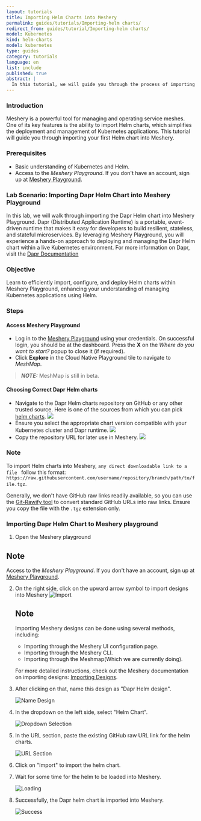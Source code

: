 ```yaml
---
layout: tutorials
title: Importing Helm Charts into Meshery
permalink: guides/tutorials/Importing-helm charts/
redirect_from: guides/tutorial/Importing-helm charts/
model: Kubernetes
kind: helm-charts
model: kubernetes
type: guides
category: tutorials
language: en
list: include
published: true
abstract: |
  In this tutorial, we will guide you through the process of importing a Helm chart into Meshery. You will learn how to leverage Meshery's capabilities to manage your Kubernetes applications effectively using Helm charts.
---
```

### Introduction

Meshery is a powerful tool for managing and operating service meshes. One of its key features is the ability to import Helm charts, which simplifies the deployment and management of Kubernetes applications. This tutorial will guide you through importing your first Helm chart into Meshery.

### Prerequisites

- Basic understanding of Kubernetes and Helm.
- Access to the _Meshery Playground_. If you don't have an account, sign up at [Meshery Playground](https://play.meshery.io/).

### Lab Scenario: Importing Dapr Helm Chart into Meshery Playground

In this lab, we will walk through importing the Dapr Helm chart into Meshery Playground. Dapr (Distributed Application Runtime) is a portable, event-driven runtime that makes it easy for developers to build resilient, stateless, and stateful microservices. By leveraging Meshery Playground, you will experience a hands-on approach to deploying and managing the Dapr Helm chart within a live Kubernetes environment.
For more information on Dapr, visit the [Dapr Documentation](https://docs.dapr.io/concepts/?_gl=1*1v6gt5w*_ga*MTc2MjAwNzU0OC4xNzE1NjA5MTE0*_ga_60C6Q1ETC1*MTcxNjM2MTUyOC4zLjAuMTcxNjM2MTUyOC4wLjAuMA..)

### Objective

Learn to efficiently import, configure, and deploy Helm charts within Meshery Playground, enhancing your understanding of managing Kubernetes applications using Helm.

### Steps

#### Access Meshery Playground

- Log in to the [Meshery Playground](https://meshery.layer5.io/) using your credentials. On successful login, you should be at the dashboard. Press the **X** on the _Where do you want to start?_ popup to close it (if required).
- Click **Explore** in the Cloud Native Playground tile to navigate to _MeshMap_.

> **_NOTE:_** MeshMap is still in beta.

#### Choosing Correct Dapr Helm charts

- Navigate to the Dapr Helm charts repository on GitHub or any other trusted source. Here is one of the sources from which you can pick [helm charts](https://github.com/jangocheng/dapr-helm-charts/tree/master).
  ![](./screenshots/H1.png)
- Ensure you select the appropriate chart version compatible with your Kubernetes cluster and Dapr runtime.
  ![](./screenshots/H2.png)
- Copy the repository URL for later use in Meshery.
  ![](./screenshots/H3.png)

### Note

To import Helm charts into Meshery, `any direct downloadable link to a file ` follow this format: `https://raw.githubusercontent.com/username/repository/branch/path/to/file.tgz`.

Generally, we don't have GitHub raw links readily available, so you can use the [Git-Rawify tool](https://git-rawify.vercel.app/#convert) to convert standard GitHub URLs into raw links. Ensure you copy the file with the `.tgz` extension only.



### Importing Dapr Helm Chart to Meshery playground

1. Open the Meshery playground                                                                                                                                                                                    
## Note 
   Access to the _Meshery Playground_. If you don't have an account, sign up at [Meshery Playground](https://play.meshery.io/).

2. On the right side, click on the upward arrow symbol to import designs into  Meshery
   ![Import](./screenshots/H5.png)

   ## Note
   Importing Meshery designs can be done using several methods, including:

   - Importing through the Meshery UI configuration page.
   - Importing through the Meshery CLI.
   - Importing through the Meshmap(Which we are currently doing).
   
    For more detailed instructions, check out the Meshery documentation on importing designs: [Importing Designs](https://docs.meshery.io/guides/configuration-management/importing-designs).


4. After clicking on that, name this design as "Dapr Helm design".

   ![Name Design](./screenshots/H6.png)

5. In the dropdown on the left side, select "Helm Chart".

   ![Dropdown Selection](./screenshots/H7.png)

6. In the URL section, paste the existing GitHub raw URL link for the helm charts.

   ![URL Section](./screenshots/H8.png)

7. Click on "Import" to import the helm chart.

8. Wait for some time for the helm to be loaded into Meshery.

   ![Loading](./screenshots/H9.png)

9. Successfully, the Dapr helm chart is imported into Meshery.

   ![Success](./screenshots/H10.png)







  


